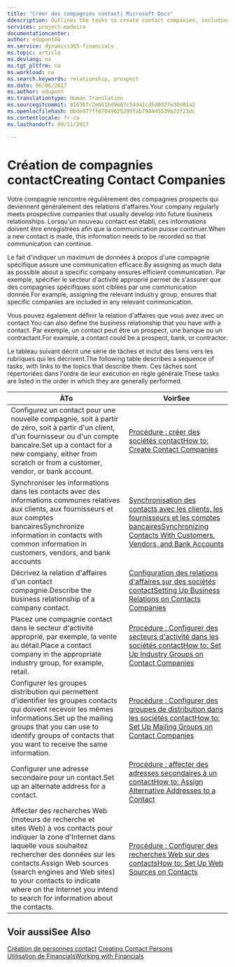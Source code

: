 ```yaml
---
title: "Créer des compagnies contact| Microsoft Docs"
ddescription: Outlines the tasks to create contact companies, including assigning relevant data about prospects and defining the business relationships you have with companies.
services: project-madeira
documentationcenter: 
author: edupont04
ms.service: dynamics365-financials
ms.topic: article
ms.devlang: na
ms.tgt_pltfrm: na
ms.workload: na
ms.search.keywords: relationship, prospect
ms.date: 06/06/2017
ms.author: edupont
ms.translationtype: Human Translation
ms.sourcegitcommit: 81636fc2e661bd9b07c54da1cd5d0d27e30d01a2
ms.openlocfilehash: bbde977ff87049625295fab798445539b23f23dc
ms.contentlocale: fr-ca
ms.lasthandoff: 09/11/2017

---
```

# <a name="creating-contact-companies"></a><span data-ttu-id="a33dd-102">Création de compagnies contact</span><span class="sxs-lookup"><span data-stu-id="a33dd-102">Creating Contact Companies</span></span>
<span data-ttu-id="a33dd-103">Votre compagnie rencontre régulièrement des compagnies prospects qui deviennent généralement des relations d'affaires.</span><span class="sxs-lookup"><span data-stu-id="a33dd-103">Your company regularly meets prospective companies that usually develop into future business relationships.</span></span> <span data-ttu-id="a33dd-104">Lorsqu'un nouveau contact est établi, ces informations doivent être enregistrées afin que la communication puisse continuer.</span><span class="sxs-lookup"><span data-stu-id="a33dd-104">When a new contact is made, this information needs to be recorded so that communication can continue.</span></span>

<span data-ttu-id="a33dd-105">Le fait d'indiquer un maximum de données à propos d'une compagnie spécifique assure une communication efficace.</span><span class="sxs-lookup"><span data-stu-id="a33dd-105">By assigning as much data as possible about a specific company ensures efficient communication.</span></span> <span data-ttu-id="a33dd-106">Par exemple, spécifier le secteur d'activité approprié permet de s'assurer que des compagnies spécifiques sont ciblées par une communication donnée.</span><span class="sxs-lookup"><span data-stu-id="a33dd-106">For example, assigning the relevant industry group, ensures that specific companies are included in any relevant communication.</span></span>

<span data-ttu-id="a33dd-107">Vous pouvez également définir la relation d'affaires que vous avez avec un contact.</span><span class="sxs-lookup"><span data-stu-id="a33dd-107">You can also define the business relationship that you have with a contact.</span></span> <span data-ttu-id="a33dd-108">Par exemple, un contact peut être un prospect, une banque ou un contractant.</span><span class="sxs-lookup"><span data-stu-id="a33dd-108">For example, a contact could be a prospect, bank, or contractor.</span></span>

<span data-ttu-id="a33dd-109">Le tableau suivant décrit une série de tâches et inclut des liens vers les rubriques qui les décrivent.</span><span class="sxs-lookup"><span data-stu-id="a33dd-109">The following table describes a sequence of tasks, with links to the topics that describe them.</span></span> <span data-ttu-id="a33dd-110">Ces tâches sont répertoriées dans l'ordre de leur exécution en règle générale.</span><span class="sxs-lookup"><span data-stu-id="a33dd-110">These tasks are listed in the order in which they are generally performed.</span></span>

| <span data-ttu-id="a33dd-111">À</span><span class="sxs-lookup"><span data-stu-id="a33dd-111">To</span></span> | <span data-ttu-id="a33dd-112">Voir</span><span class="sxs-lookup"><span data-stu-id="a33dd-112">See</span></span> |
| --- | --- |
| <span data-ttu-id="a33dd-113">Configurez un contact pour une nouvelle compagnie, soit à partir de zéro, soit à partir d'un client, d'un fournisseur ou d'un compte bancaire.</span><span class="sxs-lookup"><span data-stu-id="a33dd-113">Set up a contact for a new company, either from scratch or from a customer, vendor, or bank account.</span></span> |[<span data-ttu-id="a33dd-114">Procédure : créer des sociétés contact</span><span class="sxs-lookup"><span data-stu-id="a33dd-114">How to: Create Contact Companies</span></span>](marketing-how-create-contact-companies.md) |
| <span data-ttu-id="a33dd-115">Synchroniser les informations dans les contacts avec des informations communes relatives aux clients, aux fournisseurs et aux comptes bancaires</span><span class="sxs-lookup"><span data-stu-id="a33dd-115">Synchronize information in contacts with common information in customers, vendors, and bank accounts</span></span> |[<span data-ttu-id="a33dd-116">Synchronisation des contacts avec les clients, les fournisseurs et les comptes bancaires</span><span class="sxs-lookup"><span data-stu-id="a33dd-116">Synchronizing Contacts With Customers, Vendors, and Bank Accounts</span></span>](marketing-synchronize-contacts-customers-vendors-bank-accounts.md) |
| <span data-ttu-id="a33dd-117">Décrivez la relation d'affaires d'un contact compagnie.</span><span class="sxs-lookup"><span data-stu-id="a33dd-117">Describe the business relationship of a company contact.</span></span> |[<span data-ttu-id="a33dd-118">Configuration des relations d'affaires sur des sociétés contact</span><span class="sxs-lookup"><span data-stu-id="a33dd-118">Setting Up Business Relations on Contacts Companies</span></span>](marketing-business-relations.md) |
| <span data-ttu-id="a33dd-119">Placez une compagnie contact dans le secteur d'activité approprié, par exemple, la vente au détail.</span><span class="sxs-lookup"><span data-stu-id="a33dd-119">Place a contact company in the appropriate industry group, for example, retail.</span></span> |[<span data-ttu-id="a33dd-120">Procédure : Configurer des secteurs d'activité dans les sociétés contact</span><span class="sxs-lookup"><span data-stu-id="a33dd-120">How to: Set Up Industry Groups on Contact Companies</span></span>](marketing-industry-groups.md) |
| <span data-ttu-id="a33dd-121">Configurer les groupes distribution qui permettent d'identifier les groupes contacts qui doivent recevoir les mêmes informations.</span><span class="sxs-lookup"><span data-stu-id="a33dd-121">Set up the mailing groups that you can use to identify groups of contacts that you want to receive the same information.</span></span> |[<span data-ttu-id="a33dd-122">Procédure : Configurer des groupes de distribution dans les sociétés contact</span><span class="sxs-lookup"><span data-stu-id="a33dd-122">How to: Set Up Mailing Groups on Contact Companies</span></span>](marketing-mailing-groups.md) |
| <span data-ttu-id="a33dd-123">Configurer une adresse secondaire pour un contact.</span><span class="sxs-lookup"><span data-stu-id="a33dd-123">Set up an alternate address for a contact.</span></span> |[<span data-ttu-id="a33dd-124">Procédure : affecter des adresses secondaires à un contact</span><span class="sxs-lookup"><span data-stu-id="a33dd-124">How to: Assign Alternative Addresses to a Contact</span></span>](marketing-how-assign-alternate-address.md) |
| <span data-ttu-id="a33dd-125">Affecter des recherches Web (moteurs de recherche et sites Web) à vos contacts pour indiquer la zone d'Internet dans laquelle vous souhaitez rechercher des données sur les contacts.</span><span class="sxs-lookup"><span data-stu-id="a33dd-125">Assign Web sources (search engines and Web sites) to your contacts to indicate where on the Internet you intend to search for information about the contacts.</span></span> |[<span data-ttu-id="a33dd-126">Procédure : Configurer des recherches Web sur des contacts</span><span class="sxs-lookup"><span data-stu-id="a33dd-126">How to: Set Up Web Sources on Contacts</span></span>](marketing-web-sources.md) |

## <a name="see-also"></a><span data-ttu-id="a33dd-127">Voir aussi</span><span class="sxs-lookup"><span data-stu-id="a33dd-127">See Also</span></span>
<span data-ttu-id="a33dd-128">[Création de personnes contact](marketing-create-contact-persons.md) </span><span class="sxs-lookup"><span data-stu-id="a33dd-128">[Creating Contact Persons](marketing-create-contact-persons.md) </span></span>  
[<span data-ttu-id="a33dd-129">Utilisation de Financials</span><span class="sxs-lookup"><span data-stu-id="a33dd-129">Working with Financials</span></span>](ui-work-product.md)

